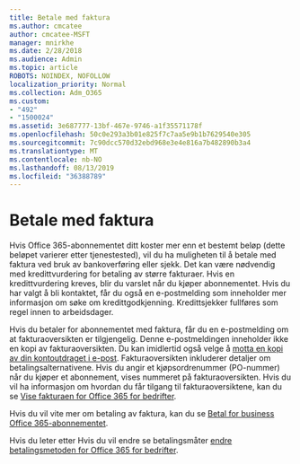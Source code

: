 ```yaml
---
title: Betale med faktura
ms.author: cmcatee
author: cmcatee-MSFT
manager: mnirkhe
ms.date: 2/28/2018
ms.audience: Admin
ms.topic: article
ROBOTS: NOINDEX, NOFOLLOW
localization_priority: Normal
ms.collection: Adm_O365
ms.custom:
- "492"
- "1500024"
ms.assetid: 3e687777-13bf-467e-9746-a1f35571178f
ms.openlocfilehash: 50c0e293a3b01e825f7c7aa5e9b1b7629540e305
ms.sourcegitcommit: 7c90dcc570d32ebd968e3e4e816a7b482890b3a4
ms.translationtype: MT
ms.contentlocale: nb-NO
ms.lasthandoff: 08/13/2019
ms.locfileid: "36388789"
---
```

# <a name="pay-by-invoice"></a>Betale med faktura

Hvis Office 365-abonnementet ditt koster mer enn et bestemt beløp (dette beløpet varierer etter tjenestested), vil du ha muligheten til å betale med faktura ved bruk av bankoverføring eller sjekk. Det kan være nødvendig med kredittvurdering for betaling av større fakturaer. Hvis en kredittvurdering kreves, blir du varslet når du kjøper abonnementet. Hvis du har valgt å bli kontaktet, får du også en e-postmelding som inneholder mer informasjon om søke om kredittgodkjenning. Kredittsjekker fullføres som regel innen to arbeidsdager.
  
Hvis du betaler for abonnementet med faktura, får du en e-postmelding om at fakturaoversikten er tilgjengelig. Denne e-postmeldingen inneholder ikke en kopi av fakturaoversikten. Du kan imidlertid også velge å [motta en kopi av din kontoutdraget i e-post](https://docs.microsoft.com/en-us/office365/admin/subscriptions-and-billing/pay-for-your-subscription?view=o365-worldwide#receive-a-copy-of-your-billing-statement-in-email). Fakturaoversikten inkluderer detaljer om betalingsalternativene. Hvis du angir et kjøpsordrenummer (PO-nummer) når du kjøper et abonnement, vises nummeret på fakturaoversikten. Hvis du vil ha informasjon om hvordan du får tilgang til fakturaoversiktene, kan du se [Vise fakturaen for Office 365 for bedrifter](https://docs.microsoft.com/en-us/office365/admin/subscriptions-and-billing/view-your-bill-or-invoice).
  
Hvis du vil vite mer om betaling av faktura, kan du se [Betal for business Office 365-abonnementet](https://docs.microsoft.com/en-us/office365/admin/subscriptions-and-billing/pay-for-your-subscription).
  
Hvis du leter etter Hvis du vil endre se betalingsmåter [endre betalingsmetoden for Office 365 for bedrifter](https://docs.microsoft.com/en-us/office365/admin/subscriptions-and-billing/change-payment-method).
